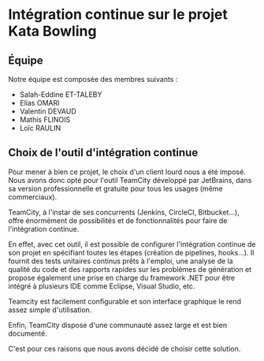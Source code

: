 # Intégration continue sur le projet Kata Bowling

## Équipe
Notre équipe est composée des membres suivants :
- Salah-Eddine ET-TALEBY
- Elias OMARI
- Valentin DEVAUD
- Mathis FLINOIS
- Loïc RAULIN

## Choix de l'outil d'intégration continue
Pour mener à bien ce projet, le choix d'un client lourd nous a été imposé.
Nous avons donc opté pour l'outil TeamCity développé par JetBrains, dans sa version professionnelle et gratuite pour tous les usages (même commerciaux).

TeamCity, à l'instar de ses concurrents (Jenkins, CircleCI, Bitbucket...), offre énormément de possibilités et de fonctionnalités pour faire de l'intégration continue.

En effet, avec cet outil, il est possible de configurer l'intégration continue de son projet en spécifiant toutes les étapes (création de pipelines, hooks...). Il fournit des tests unitaires continus prêts à l'emploi, une analyse de la qualité du code et des rapports rapides sur les problèmes de génération et propose également une prise en charge du framework .NET pour être intégré à plusieurs IDE comme Eclipse, Visual Studio, etc.

Teamcity est facilement configurable et son interface graphique le rend assez simple d'utilisation.

Enfin, TeamCity dispose d'une communauté assez large et est bien documenté.

C'est pour ces raisons que nous avons décidé de choisir cette solution.
